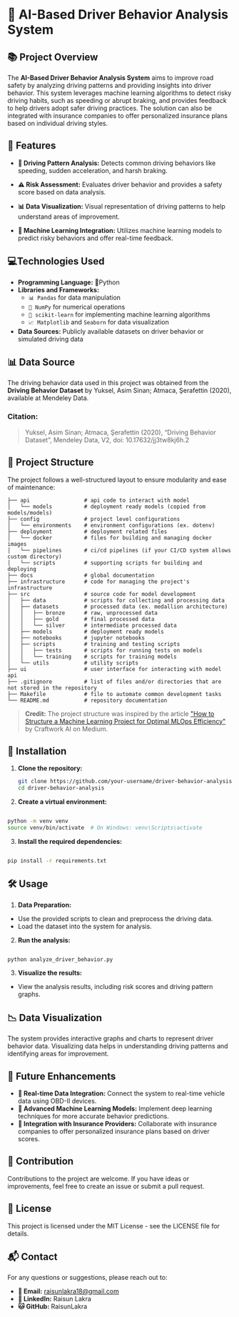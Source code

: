 # 🚗 AI-Based Driver Behavior Analysis System

## 📚 Project Overview

The **AI-Based Driver Behavior Analysis System** aims to improve road safety by analyzing driving patterns and providing insights into driver behavior. This system leverages machine learning algorithms to detect risky driving habits, such as speeding or abrupt braking, and provides feedback to help drivers adopt safer driving practices. The solution can also be integrated with insurance companies to offer personalized insurance plans based on individual driving styles.

## 🌟 Features
- **🚦 Driving Pattern Analysis:** Detects common driving behaviors like speeding, sudden acceleration, and harsh braking.

- **⚠️ Risk Assessment:** Evaluates driver behavior and provides a safety score based on data analysis.

- **📊 Data Visualization:** Visual representation of driving patterns to help understand areas of improvement.

- **🤖 Machine Learning Integration:** Utilizes machine learning models to predict risky behaviors and offer real-time feedback.

## 💻Technologies Used
- **Programming Language:** 🐍Python
- **Libraries and Frameworks:** 
  - `📊 Pandas` for data manipulation
  - `🔢 NumPy` for numerical operations
  - `🧠 scikit-learn` for implementing machine learning algorithms
  - `📈 Matplotlib` and `Seaborn` for data visualization
- **Data Sources:** Publicly available datasets on driver behavior or simulated driving data

## 📊 Data Source
The driving behavior data used in this project was obtained from the **Driving Behavior Dataset** by Yuksel, Asim Sinan; Atmaca, Şerafettin (2020), available at Mendeley Data.

### Citation:
> Yuksel, Asim Sinan; Atmaca, Şerafettin (2020), “Driving Behavior Dataset”, Mendeley Data, V2, doi: 10.17632/jj3tw8kj6h.2
 
## 📂 Project Structure

The project follows a well-structured layout to ensure modularity and ease of maintenance:

```
├── api                 # api code to interact with model
│   └── models          # deployment ready models (copied from models/models)
├── config              # project level configurations
│   └── environments    # environment configurations (ex. dotenv)
├── deployment          # deployment related files
│   └── docker          # files for building and managing docker images
│   └── pipelines       # ci/cd pipelines (if your CI/CD system allows custom directory)
│   └── scripts         # supporting scripts for building and deploying
├── docs                # global documentation
├── infrastructure      # code for managing the project's infrastructure
├── src                 # source code for model development
│   ├── data            # scripts for collecting and processing data
│   ├── datasets        # processed data (ex. medallion architecture)
│   │   ├── bronze      # raw, unprocessed data
│   │   ├── gold        # final processed data
│   │   └── silver      # intermediate processed data
│   ├── models          # deployment ready models
│   ├── notebooks       # jupyter notebooks
│   ├── scripts         # training and testing scripts
│   │   ├── tests       # scripts for running tests on models
│   │   └── training    # scripts for training models
│   └── utils           # utility scripts
├── ui                  # user interface for interacting with model api
├── .gitignore          # list of files and/or directories that are not stored in the repository
├── Makefile            # file to automate common development tasks
└── README.md           # repository documentation
```
> **Credit:** The project structure was inspired by the article ["How to Structure a Machine Learning Project for Optimal MLOps Efficiency"](https://medium.com/@craftworkai/how-to-structure-a-machine-learning-project-for-optimal-mlops-efficiency-0046e15ce033) by Craftwork AI on Medium.


## 🚀 Installation

1. **Clone the repository:**
   ```bash
   git clone https://github.com/your-username/driver-behavior-analysis.git
   cd driver-behavior-analysis
   ```

2. **Create a virtual environment:**

```bash

python -m venv venv
source venv/bin/activate  # On Windows: venv\Scripts\activate
```

3. **Install the required dependencies:**

```bash

pip install -r requirements.txt
```

## 🛠️ Usage

1. **Data Preparation:**
- Use the provided scripts to clean and preprocess the driving data.
- Load the dataset into the system for analysis.

2. **Run the analysis:**
```bash

python analyze_driver_behavior.py
```

3. **Visualize the results:**

- View the analysis results, including risk scores and driving pattern graphs.

## 📉 Data Visualization

The system provides interactive graphs and charts to represent driver behavior data. Visualizing data helps in understanding driving patterns and identifying areas for improvement.

## 🔮 Future Enhancements
- **📡 Real-time Data Integration:** Connect the system to real-time vehicle data using OBD-II devices.
- **🧬 Advanced Machine Learning Models:** Implement deep learning techniques for more accurate behavior predictions.
- **🤝 Integration with Insurance Providers:** Collaborate with insurance companies to offer personalized insurance plans based on driver scores.

## 🤝 Contribution

Contributions to the project are welcome. If you have ideas or improvements, feel free to create an issue or submit a pull request.

## 📝 License

This project is licensed under the MIT License - see the LICENSE file for details.

## 📬 Contact

For any questions or suggestions, please reach out to:

- **📧 Email:** raisunlakra18@gmail.com
- **💼 LinkedIn:** Raisun Lakra
- **🐱 GitHub:** RaisunLakra


